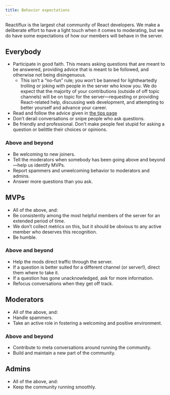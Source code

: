 ```yaml
---
title: Behavior expectations
---
```


Reactiflux is the largest chat community of React developers. We make a deliberate effort to have a light touch when it comes to moderating, but we do have some expectations of how our members will behave in the server. 

## Everybody

* Participate in good faith. This means asking questions that are meant to be answered, providing advice that is meant to be followed, and otherwise not being disingenuous. 
  * This isn’t a “no-fun” rule; you won’t be banned for lightheartedly trolling or joking with people in the server who know you. We do expect that the majority of your contributions (outside of off topic channels) will be on topic for the server—requesting or providing React-related help, discussing web development, and attempting to better yourself and advance your career.
* Read and follow the advice given in [the tips page](https://www.reactiflux.com/tips)
* Don’t derail conversations or snipe people who ask questions.
* Be friendly and professional. Don't make people feel stupid for asking a question or belittle their choices or opinions.

### Above and beyond 

* Be welcoming to new joiners.
* Tell the moderators when somebody has been going above and beyond—help us identify MVPs.
* Report spammers and unwelcoming behavior to moderators and admins.
* Answer more questions than you ask.

## MVPs

* All of the above, and:
* Be consistently among the most helpful members of the server for an extended period of time.
 * We don’t collect metrics on this, but it should be obvious to any active member who deserves this recognition.
* Be humble. 

### Above and beyond 

* Help the mods direct traffic through the server.
* If a question is better suited for a different channel (or server!), direct them where to take it.
* If a question has gone unacknowledged, ask for more information.
* Refocus conversations when they get off track.

## Moderators

* All of the above, and:
* Handle spammers.
* Take an active role in fostering a welcoming and positive environment.

### Above and beyond

* Contribute to meta conversations around running the community. 
* Build and maintain a new part of the community.

## Admins

* All of the above, and:
* Keep the community running smoothly.
